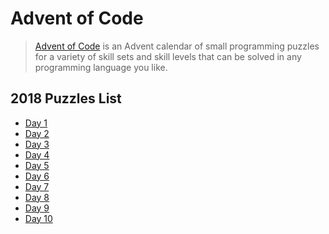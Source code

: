 # Advent of Code

> [Advent of Code](https://adventofcode.com/) is an Advent calendar of small
> programming puzzles for a variety of skill sets and skill levels that can be solved
> in any programming language you like.

## 2018 Puzzles List

*  [Day 1](1/README.md)
*  [Day 2](2/README.md)
*  [Day 3](3/README.md)
*  [Day 4](4/README.md)
*  [Day 5](5/README.md)
*  [Day 6](6/README.md)
*  [Day 7](7/README.md)
*  [Day 8](8/README.md)
*  [Day 9](9/README.md)
*  [Day 10](10/README.md)
